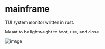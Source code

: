 # mainframe

TUI system monitor written in rust.

Meant to be lightweight to boot, use, and close.

![image](https://github.com/mdLafrance/mainframe/assets/25206305/ef7ecc6a-c04a-4bd1-afdb-8392973f7bbf)
